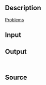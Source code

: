 <h2>Description</h2><a href="ProblemDescriptions/jinghua.pdf">Problems</a><h2>Input</h2><h2>Output</h2><pre><code class="language-input1"></code></pre><pre><code class="language-output1"></code></pre><h2>Source</h2><a href="searchproblem?field=source&amp;key="></a>